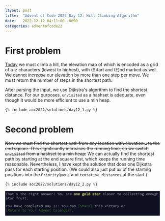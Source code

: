 ```yaml
---
layout: post
title:  "Advent of Code 2022 Day 12: Hill Climbing Algorithm"
date:   2022-12-12 04:11:00 -0600
categories: adventofcode22
---
```


# First problem
[Today](https://adventofcode.com/2022/day/12) we must climb a hill, the elevation map of which is encoded as a grid of a-z characters (lowest to highest), with (S)tart and (E)nd marked as well. We cannot *increase* our elevation by more than one step per move. We must return the number of steps in the shortest path.

After parsing the input, we use Dijkstra's algorithm to find the shortest distance. For our purposes, `unvisited` as a hashset is adequate, even though it would be more efficient to use a min heap.

```python
{% include aoc2022/solutions/day12_1.py %}
```

# Second problem
~~Now we must find the shortest path from *any* location with elevation `a` to the end square. This significantly increases the running time, so we switch `unvisited` from a hashset to a min heap:~~ We can actually find the shortest path by starting at the end square first, which keeps the running time reasonable. Nevertheless, I have kept the solution that does one Dijkstra pass for each starting position. (We could also just put *all* of the starting positions into the `PriorityQueue` and `tentative_distances` at the start.)
```python
{% include aoc2022/solutions/day12_2.py %}
```

![Day 12 victory](/assets/aoc2022/victory12.png)